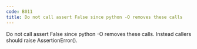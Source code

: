 ```yaml
---
code: B011
title: Do not call assert False since python -O removes these calls
---
```


Do not call assert False since python -O removes these calls. Instead callers should raise AssertionError().